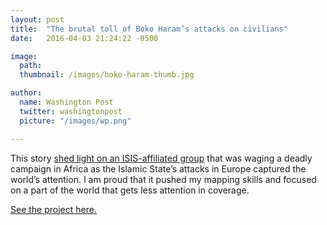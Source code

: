 ```yaml
---
layout: post
title:  "The brutal toll of Boko Haram’s attacks on civilians"
date:   2016-04-03 21:24:22 -0500

image:
  path: 
  thumbnail: /images/boko-haram-thumb.jpg

author:
  name: Washington Post
  twitter: washingtonpost
  picture: "/images/wp.png"

---
```


<!-- ![no-alignment]({{ '/images/redistricting-texas.jpg' | absolute_url }}){: .align-right} -->

This story [shed light on an ISIS-affiliated group][project-link] that was waging a deadly campaign in Africa as the Islamic State’s attacks in Europe captured the world’s attention. I am proud that it pushed my mapping skills and focused on a part of the world that gets less attention in coverage.

[See the project here.][project-link]


[project-link]: https://www.washingtonpost.com/graphics/world/nigeria-boko-haram/
